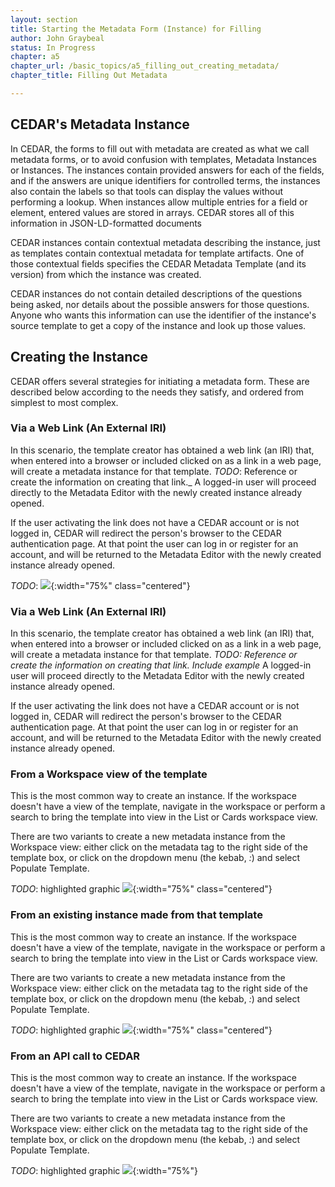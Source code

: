 ```yaml
---
layout: section
title: Starting the Metadata Form (Instance) for Filling
author: John Graybeal
status: In Progress
chapter: a5
chapter_url: /basic_topics/a5_filling_out_creating_metadata/
chapter_title: Filling Out Metadata

---
```

## **CEDAR's Metadata Instance**

In CEDAR, the forms to fill out with metadata are created as what we call metadata forms,
or to avoid confusion with templates, Metadata Instances or Instances.
The instances contain provided answers for each of the fields, 
and if the answers are unique identifiers for controlled terms,
the instances also contain the labels so that tools can display the values without performing a lookup.
When instances allow multiple entries for a field or element, 
entered values are stored in arrays. 
CEDAR stores all of this information in JSON-LD-formatted documents

CEDAR instances contain contextual metadata describing the instance, 
just as templates contain contextual metadata for template artifacts. 
One of those contextual fields specifies the CEDAR Metadata Template (and its version)
from which the instance was created. 

CEDAR instances do not contain detailed descriptions of the questions being asked,
nor details about the possible answers for those questions. 
Anyone who wants this information can use the identifier of the instance's source template
to get a copy of the instance and look up those values.  

## **Creating the Instance**

CEDAR offers several strategies for initiating a metadata form. 
These are described below according to the needs they satisfy, 
and ordered from simplest to most complex.  

### **Via a Web Link (An External IRI)**

In this scenario, the template creator has obtained a web link (an IRI) that, 
when entered into a browser or included clicked on as a link in a web page,
will create a metadata instance for that template. 
_TODO_: Reference or create the information on creating that link._
A logged-in user will proceed directly to the Metadata Editor with 
the newly created instance already opened.

If the user activating the link does not have a CEDAR account or is not logged in, CEDAR will redirect 
the person's browser to the CEDAR authentication page. 
At that point the user can log in or register for an account, and will be returned to
the Metadata Editor with the newly created instance already opened.

_TODO_: ![](https://github.com/metadatacenter/cedar-manual/raw/master/docs/assets/imgs/share-settings-find-your-group-20190909.png){:width="75%" class="centered"}

### **Via a Web Link (An External IRI)**

In this scenario, the template creator has obtained a web link (an IRI) that, 
when entered into a browser or included clicked on as a link in a web page,
will create a metadata instance for that template. 
_TODO: Reference or create the information on creating that link. Include example_
A logged-in user will proceed directly to the Metadata Editor with 
the newly created instance already opened.

If the user activating the link does not have a CEDAR account or is not logged in, CEDAR will redirect 
the person's browser to the CEDAR authentication page. 
At that point the user can log in or register for an account, and will be returned to
the Metadata Editor with the newly created instance already opened.

### **From a Workspace view of the template**

This is the most common way to create an instance.
If the workspace doesn't have a view of the template, navigate in the workspace or
perform a search to bring the template into view in the List or Cards workspace view.

There are two variants to create a new metadata instance from the Workspace view: 
either click on the metadata tag to the right side of the template box, or 
click on the dropdown menu (the kebab, *:*) and select Populate Template.

_TODO_: highlighted graphic
![](https://github.com/metadatacenter/cedar-manual/raw/master/docs/assets/imgs/share-settings-find-your-group-20190909.png){:width="75%" class="centered"}

### **From an existing instance made from that template**

This is the most common way to create an instance.
If the workspace doesn't have a view of the template, navigate in the workspace or
perform a search to bring the template into view in the List or Cards workspace view.

There are two variants to create a new metadata instance from the Workspace view: 
either click on the metadata tag to the right side of the template box, or 
click on the dropdown menu (the kebab, *:*) and select Populate Template.

_TODO_: highlighted graphic
![](https://github.com/metadatacenter/cedar-manual/raw/master/docs/assets/imgs/share-settings-find-your-group-20190909.png){:width="75%" class="centered"}

### **From an API call to CEDAR**

This is the most common way to create an instance.
If the workspace doesn't have a view of the template, navigate in the workspace or
perform a search to bring the template into view in the List or Cards workspace view.

There are two variants to create a new metadata instance from the Workspace view: 
either click on the metadata tag to the right side of the template box, or 
click on the dropdown menu (the kebab, *:*) and select Populate Template.

_TODO_: highlighted graphic
![](https://github.com/metadatacenter/cedar-manual/raw/master/docs/assets/imgs/share-settings-find-your-group-20190909.png){:width="75%"}


